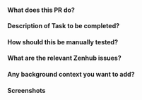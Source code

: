 #### What does this PR do?

#### Description of Task to be completed?

#### How should this be manually tested?

#### What are the relevant Zenhub issues?

#### Any background context you want to add?

#### Screenshots
